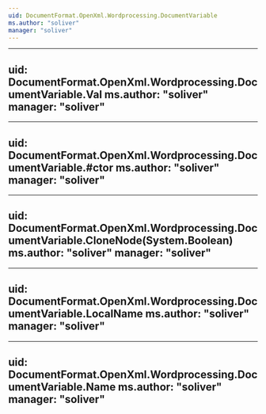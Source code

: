 ```yaml
---
uid: DocumentFormat.OpenXml.Wordprocessing.DocumentVariable
ms.author: "soliver"
manager: "soliver"
---
```


---
uid: DocumentFormat.OpenXml.Wordprocessing.DocumentVariable.Val
ms.author: "soliver"
manager: "soliver"
---

---
uid: DocumentFormat.OpenXml.Wordprocessing.DocumentVariable.#ctor
ms.author: "soliver"
manager: "soliver"
---

---
uid: DocumentFormat.OpenXml.Wordprocessing.DocumentVariable.CloneNode(System.Boolean)
ms.author: "soliver"
manager: "soliver"
---

---
uid: DocumentFormat.OpenXml.Wordprocessing.DocumentVariable.LocalName
ms.author: "soliver"
manager: "soliver"
---

---
uid: DocumentFormat.OpenXml.Wordprocessing.DocumentVariable.Name
ms.author: "soliver"
manager: "soliver"
---

